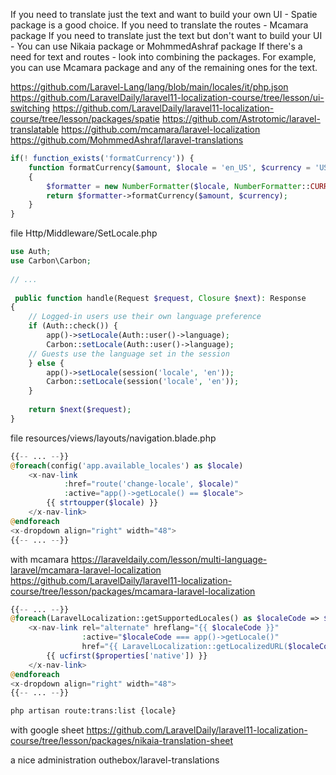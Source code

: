 If you need to translate just the text and want to build your own UI - Spatie package is a good choice.
If you need to translate the routes - Mcamara package
If you need to translate just the text but don't want to build your UI - You can use Nikaia package or MohmmedAshraf package
If there's a need for text and routes - look into combining the packages. For example, you can use Mcamara package and any of the remaining ones for the text.




https://github.com/Laravel-Lang/lang/blob/main/locales/it/php.json
https://github.com/LaravelDaily/laravel11-localization-course/tree/lesson/ui-switching
https://github.com/LaravelDaily/laravel11-localization-course/tree/lesson/packages/spatie
https://github.com/Astrotomic/laravel-translatable
https://github.com/mcamara/laravel-localization
https://github.com/MohmmedAshraf/laravel-translations

~~~php
if(! function_exists('formatCurrency')) {
    function formatCurrency($amount, $locale = 'en_US', $currency = 'USD')
    {
        $formatter = new NumberFormatter($locale, NumberFormatter::CURRENCY);
        return $formatter->formatCurrency($amount, $currency);
    }
}
~~~

file Http/Middleware/SetLocale.php

~~~php
use Auth;
use Carbon\Carbon;
 
// ...
 
 public function handle(Request $request, Closure $next): Response
{
    // Logged-in users use their own language preference
    if (Auth::check()) {
        app()->setLocale(Auth::user()->language);
        Carbon::setLocale(Auth::user()->language);
    // Guests use the language set in the session
    } else {
        app()->setLocale(session('locale', 'en'));
        Carbon::setLocale(session('locale', 'en'));
    }
 
    return $next($request);
}
~~~

file resources/views/layouts/navigation.blade.php

~~~php
{{-- ... --}}
@foreach(config('app.available_locales') as $locale)
    <x-nav-link
            :href="route('change-locale', $locale)"
            :active="app()->getLocale() == $locale">
        {{ strtoupper($locale) }}
    </x-nav-link>
@endforeach
<x-dropdown align="right" width="48">
{{-- ... --}}
~~~

with mcamara
https://laraveldaily.com/lesson/multi-language-laravel/mcamara-laravel-localization
https://github.com/LaravelDaily/laravel11-localization-course/tree/lesson/packages/mcamara-laravel-localization
~~~php
{{-- ... --}}
@foreach(LaravelLocalization::getSupportedLocales() as $localeCode => $properties)
    <x-nav-link rel="alternate" hreflang="{{ $localeCode }}"
                :active="$localeCode === app()->getLocale()"
                href="{{ LaravelLocalization::getLocalizedURL($localeCode, null, [], true) }}">
        {{ ucfirst($properties['native']) }}
    </x-nav-link>
@endforeach
<x-dropdown align="right" width="48">
{{-- ... --}}
~~~

~~~bash
php artisan route:trans:list {locale}
~~~


with google sheet 
https://github.com/LaravelDaily/laravel11-localization-course/tree/lesson/packages/nikaia-translation-sheet

a nice administration
outhebox/laravel-translations




